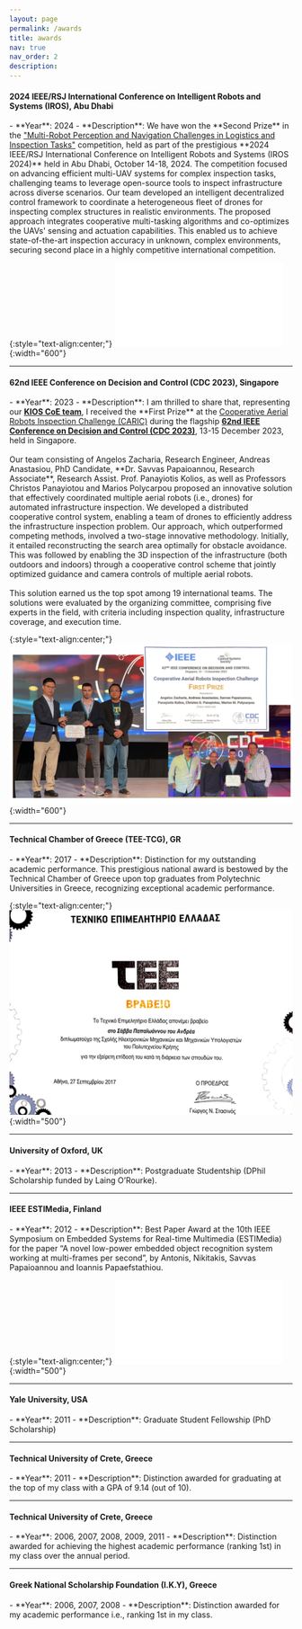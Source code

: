 ```yaml
---
layout: page
permalink: /awards
title: awards
nav: true
nav_order: 2
description:
---
```


<h4>2024 IEEE/RSJ International Conference on Intelligent Robots and Systems (IROS), Abu Dhabi</h4>
- **Year**: 2024
- **Description**: We have won the **Second Prize** in the <a href="https://www.iros2024-cartin.com/index.html" target="_blank">"Multi-Robot Perception and Navigation Challenges in Logistics and Inspection Tasks"</a> competition, held as part of the prestigious **2024 IEEE/RSJ International Conference on Intelligent Robots and Systems (IROS 2024)** held in Abu Dhabi, October 14-18, 2024. The competition focused on advancing efficient multi-UAV systems for complex inspection tasks, challenging teams to leverage open-source tools to inspect infrastructure across diverse scenarios. Our team developed an intelligent decentralized control framework to coordinate a heterogeneous fleet of drones for inspecting complex structures in realistic environments. The proposed approach integrates cooperative multi-tasking algorithms and co-optimizes the UAVs' sensing and actuation capabilities. This enabled us to achieve state-of-the-art inspection accuracy in unknown, complex environments, securing second place in a highly competitive international competition.

{:style="text-align:center;"}
![CDC 2023 Award](/assets/pdf/IROS_award.pdf){:width="600"}
<hr>



<h4>62nd IEEE Conference on Decision and Control (CDC 2023), Singapore</h4>
- **Year**: 2023
- **Description**: I am thrilled to share that, representing our <b><a href="https://www.linkedin.com/posts/savvas-papaioannou1_we-are-thrilled-to-share-that-our-kios-research-activity-7143188920728526848-Atfc?utm_source=share&utm_medium=member_desktop" target="_blank">KIOS CoE team</a></b>, I received the **First Prize** at the <a href="https://cdc2023.ieeecss.org/cooperative-aerial-robots-inspection-challenge/" target="_blank">Cooperative Aerial Robots Inspection Challenge (CARIC)</a> during the flagship <b><a href="https://cdc2023.ieeecss.org" target="_blank">62nd IEEE Conference on Decision and Control (CDC 2023)</a></b>, 13-15 December 2023, held in Singapore. <br> <br> Our team consisting of Angelos Zacharia, Research Engineer, Andreas Anastasiou, PhD Candidate, **Dr. Savvas Papaioannou, Research Associate**, Research Assist. Prof. Panayiotis Kolios, as well as Professors Christos Panayiotou and Marios Polycarpou proposed an innovative solution that effectively coordinated multiple aerial robots (i.e., drones) for automated infrastructure inspection. We developed a distributed cooperative control system, enabling a team of drones to efficiently address the infrastructure inspection problem. Our approach, which outperformed competing methods, involved a two-stage innovative methodology. Initially, it entailed reconstructing the search area optimally for obstacle avoidance. This was followed by enabling the 3D inspection of the infrastructure (both outdoors and indoors) through a cooperative control scheme that jointly optimized guidance and camera controls of multiple aerial robots.<br> <br>This solution earned us the top spot among 19 international teams. The solutions were evaluated by the organizing committee, comprising five experts in the field, with criteria including inspection quality, infrastructure coverage, and execution time.

{:style="text-align:center;"}
![CDC 2023 Award](/assets/img/cdc_prize.jpg){:width="600"}
<hr>

<h4>Technical Chamber of Greece (TEE-TCG), GR</h4>
- **Year**: 2017
- **Description**: Distinction for my outstanding academic performance. This prestigious national award is bestowed by the Technical Chamber of Greece upon top graduates from Polytechnic Universities in Greece, recognizing exceptional academic performance.

{:style="text-align:center;"}
![TEE Award](/assets/img/tee.jpg){:width="500"}
<hr>

<h4>University of Oxford, UK</h4>
- **Year**: 2013
- **Description**: Postgraduate Studentship (DPhil Scholarship funded by Laing O’Rourke).
<hr>

<h4>IEEE ESTIMedia, Finland</h4>
- **Year**: 2012
- **Description**: Best Paper Award at the 10th IEEE Symposium on Embedded Systems for Real-time Multimedia (ESTIMedia) for the paper “A novel low-power embedded object recognition system working at multi-frames per second”, by Antonis, Nikitakis, Savvas Papaioannou and Ioannis Papaefstathiou.

{:style="text-align:center;"}
![estiMedia](/assets/pdf/bestPaper.pdf){:width="500"}
<hr>

<h4>Yale University, USA</h4>
- **Year**: 2011
- **Description**: Graduate Student Fellowship (PhD Scholarship)
<hr>

<h4>Technical University of Crete, Greece</h4>
- **Year**: 2011
- **Description**: Distinction awarded for graduating at the top of my class with a GPA of 9.14 (out of 10).
<hr>

<h4>Technical University of Crete, Greece</h4>
- **Year**: 2006, 2007, 2008, 2009, 2011
- **Description**: Distinction awarded for achieving the highest academic performance (ranking 1st) in my class over the annual period.
<hr>

<h4>Greek National Scholarship Foundation (I.K.Y), Greece</h4>
- **Year**: 2006, 2007, 2008
- **Description**: Distinction awarded for my academic performance i.e., ranking 1st in my class.







